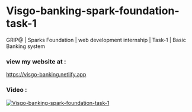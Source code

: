 # Visgo-banking-spark-foundation-task-1
GRIP@ | Sparks Foundation | web development internship | Task-1 | Basic Banking system

### view my website at :
https://visgo-banking.netlify.app

### Video :

[![Visgo-banking-spark-foundation-task-1](http://img.youtube.com/vi/TJNuDL-A--g&t=1s/VISHVA.png)](http://www.youtube.com/watch?v=TJNuDL-A--g&t=1s)

